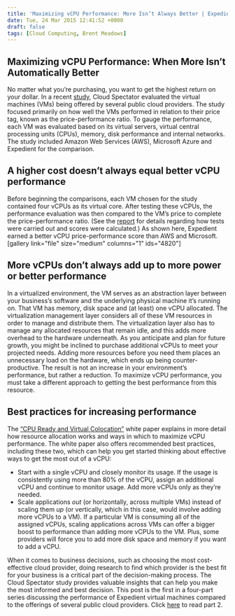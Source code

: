 ```yaml
---
title: 'Maximizing vCPU Performance: More Isn’t Always Better | Expedient'
date: Tue, 24 Mar 2015 12:41:52 +0000
draft: false
tags: [Cloud Computing, Brent Meadows]
---
```


Maximizing vCPU Performance: When More Isn’t Automatically Better
-----------------------------------------------------------------

No matter what you’re purchasing, you want to get the highest return on your dollar. In a recent [study](https://www.expedient.com/cloud-performance-study/), Cloud Spectator evaluated the virtual machines (VMs) being offered by several public cloud providers. The study focused primarily on how well the VMs performed in relation to their price tag, known as the price-performance ratio. To gauge the performance, each VM was evaluated based on its virtual servers, virtual central processing units (CPUs), memory, disk performance and internal networks. The study included Amazon Web Services (AWS), Microsoft Azure and Expedient for the comparison.

**A higher cost doesn’t always equal better vCPU performance**
--------------------------------------------------------------

Before beginning the comparisons, each VM chosen for the study contained four vCPUs as its virtual core. After testing these vCPUs, the performance evaluation was then compared to the VM’s price to complete the price-performance ratio. (See the [report](http://bit.ly/1FhJQrR) for details regarding how tests were carried out and scores were calculated.) As shown here, Expedient earned a better vCPU price-performance score than AWS and Microsoft. \[gallery link="file" size="medium" columns="1" ids="4820"\]

**More vCPUs don’t always add up to more power or better performance**
----------------------------------------------------------------------

In a virtualized environment, the VM serves as an abstraction layer between your business’s software and the underlying physical machine it’s running on. That VM has memory, disk space and (at least) one vCPU allocated. The virtualization management layer considers all of these VM resources in order to manage and distribute them. The virtualization layer also has to manage any allocated resources that remain idle, and this adds more overhead to the hardware underneath. As you anticipate and plan for future growth, you might be inclined to purchase additional vCPUs to meet your projected needs. Adding more resources before you need them places an unnecessary load on the hardware, which ends up being counter-productive. The result is not an increase in your environment’s performance, but rather a reduction. To maximize vCPU performance, you must take a different approach to getting the best performance from this resource.

**Best practices for increasing performance**
---------------------------------------------

The [“CPU Ready and Virtual Colocation”](http://bit.ly/1esD18w) white paper explains in more detail how resource allocation works and ways in which to maximize vCPU performance. The white paper also offers recommended best practices, including these two, which can help you get started thinking about effective ways to get the most out of a vCPU:

*   Start with a single vCPU and closely monitor its usage. If the usage is consistently using more than 80% of the vCPU, assign an additional vCPU and continue to monitor usage. Add more vCPUs only as they’re needed.
*   Scale applications _out_ (or horizontally, across multiple VMs) instead of scaling them _up_ (or vertically, which in this case, would involve adding more vCPUs to a VM). If a particular VM is consuming all of the assigned vCPUs, scaling applications across VMs can offer a bigger boost to performance than adding more vCPUs to the VM. Plus, some providers will force you to add more disk space and memory if you want to add a vCPU.

When it comes to business decisions, such as choosing the most cost-effective cloud provider, doing research to find which provider is the best fit for your business is a critical part of the decision-making process. The Cloud Spectator study provides valuable insights that can help you make the most informed and best decision. This post is the first in a four-part series discussing the performance of Expedient virtual machines compared to the offerings of several public cloud providers. Click [here](https://www.expedient.com/cloud-based-persistent-storage-that-outperforms-top-brands/ "Cloud-based Persistent Storage That Outperforms Top Brands") to read part 2.